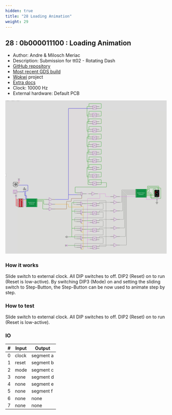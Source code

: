 ```yaml
---
hidden: true
title: "28 Loading Animation"
weight: 29
---
```


## 28 : 0b000011100 : Loading Animation

* Author: Andre & Milosch Meriac
* Description: Submission for tt02 - Rotating Dash
* [GitHub repository](https://github.com/meriac/loading-animation)
* [Most recent GDS build](https://github.com/meriac/loading-animation/actions/runs/3463507687)
* [Wokwi](https://wokwi.com/projects/348121131386929746) project
* [Extra docs](https://github.com/meriac/loading-animation/blob/main/README.md)
* Clock: 10000 Hz
* External hardware: Default PCB

![picture](images/loading-animation.png)

### How it works

Slide switch to external clock. All DIP switches to off. DIP2 (Reset) on to run (Reset is low-active). By switching DIP3 (Mode) on and setting the sliding switch to Step-Button, the Step-Button can be now used to animate step by step.

### How to test

Slide switch to external clock. All DIP switches to off. DIP2 (Reset) on to run (Reset is low-active).

### IO

| # | Input        | Output       |
|---|--------------|--------------|
| 0 | clock  | segment a |
| 1 | reset  | segment b |
| 2 | mode  | segment c |
| 3 | none  | segment d |
| 4 | none  | segment e |
| 5 | none  | segment f |
| 6 | none  | none |
| 7 | none  | none |
